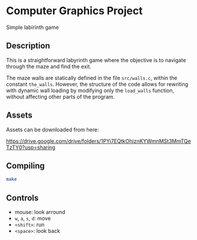 # Computer Graphics Project

Simple labirinth game

## Description

This is a straightforward labyrinth game where the objective is to navigate through the maze and find the exit.

The maze walls are statically defined in the file `src/walls.c`, within the constant `the_walls`.
However, the structure of the code allows for rewriting with dynamic wall loading by modifying only the `load_walls`
function, without affecting other parts of the program.

## Assets

Assets can be downloaded from here:

https://drive.google.com/drive/folders/1PYi7EQtkOhjznKYWmnMSt3MmTQeTzTY0?usp=sharing

## Compiling

```sh
make
```

## Controls

- mouse: look arround
- `w`, `a`, `s`, `d`: move
- `<shift>`: run
- `<space>`: look back
